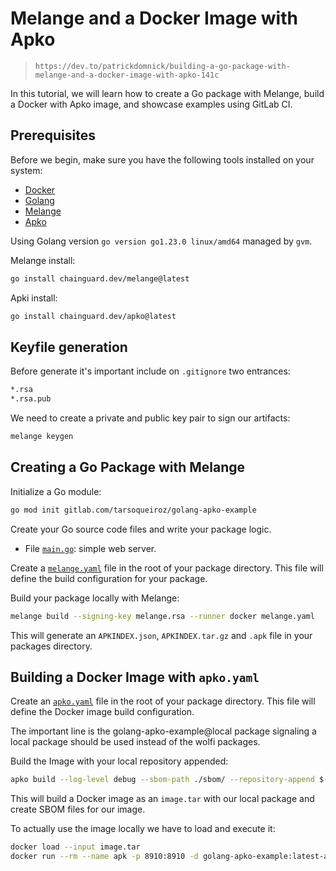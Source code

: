 # Melange and a Docker Image with Apko

> `https://dev.to/patrickdomnick/building-a-go-package-with-melange-and-a-docker-image-with-apko-141c`

In this tutorial, we will learn how to create a Go package with Melange, build a Docker with Apko image, and showcase examples using GitLab CI.

## Prerequisites

Before we begin, make sure you have the following tools installed on your system:

- [Docker](https://docs.docker.com/get-docker/)
- [Golang](https://go.dev/doc/install)
- [Melange](https://github.com/chainguard-dev/melange)
- [Apko](https://github.com/chainguard-dev/apko)

Using Golang version `go version go1.23.0 linux/amd64` managed by `gvm`.

Melange install:

```sh
go install chainguard.dev/melange@latest
```

Apki install:

```sh
go install chainguard.dev/apko@latest
```

## Keyfile generation

Before generate it's important include on `.gitignore` two entrances:

```txt
*.rsa
*.rsa.pub
```

We need to create a private and public key pair to sign our artifacts:

```sh
melange keygen
```

## Creating a Go Package with Melange

Initialize a Go module:

```sh
go mod init gitlab.com/tarsoqueiroz/golang-apko-example
```

Create your Go source code files and write your package logic.

- File [`main.go`](./main.go): simple web server.

Create a [`melange.yaml`](./melange.yaml) file in the root of your package directory. This file will define the build configuration for your package.

Build your package locally with Melange:

```sh
melange build --signing-key melange.rsa --runner docker melange.yaml
```

This will generate an `APKINDEX.json`, `APKINDEX.tar.gz` and `.apk` file in your packages directory.

## Building a Docker Image with `apko.yaml`

Create an [`apko.yaml`](./apko.yaml) file in the root of your package directory. This file will define the Docker image build configuration.

The important line is the golang-apko-example@local package signaling a local package should be used instead of the wolfi packages.

Build the Image with your local repository appended:

```sh
apko build --log-level debug --sbom-path ./sbom/ --repository-append $(pwd)/packages --keyring-append=melange.rsa.pub apko.yaml golang-apko-example:latest image.tar
```

This will build a Docker image as an `image.tar` with our local package and create SBOM files for our image.

To actually use the image locally we have to load and execute it:

```sh
docker load --input image.tar
docker run --rm --name apk -p 8910:8910 -d golang-apko-example:latest-amd64
```
